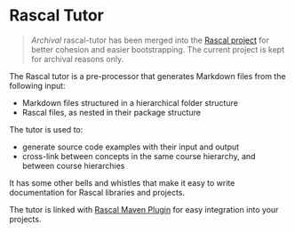 # Rascal Tutor

> *Archival*
> rascal-tutor has been merged into the [Rascal project](https://github.com/usethesource/rascal)
> for better cohesion and easier bootstrapping. The current project is kept for archival reasons only.

The Rascal tutor is a pre-processor that generates Markdown files from the following input:
* Markdown files structured in a hierarchical folder structure
* Rascal files, as nested in their package structure

The tutor is used to:
* generate source code examples with their input and output
* cross-link between concepts in the same course hierarchy, and between course hierarchies

It has some other bells and whistles that make it easy to write documentation
for Rascal libraries and projects. 

The tutor is linked with [Rascal Maven Plugin](https://github.com/usethesource/rascal-maven-plugin)
for easy integration into your projects.
